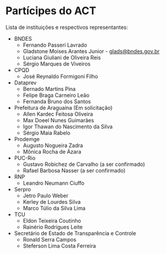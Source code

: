 # Partícipes do ACT

Lista de instituições e respectivos representantes:
- BNDES
  - Fernando Passeri Lavrado
  - Gladstone Moises Arantes Junior - glads@bndes.gov.br
  - Luciana Giuliani de Oliveira Reis
  - Sérgio Marques de Viveiros
- CPQD
  - José Reynaldo Formigoni Filho
- Dataprev
  - Bernado Martins Pina
  - Felipe Braga Carneiro Leão
  - Fernanda Bruno dos Santos
- Prefeitura de Araguaína (Em solicitação)
  - Allen Kardec Feitosa Oliveira
  - Max Doeel Nunes Guimarães
  - Igor Thawan do Nascimento da Silva
  - Sérgio Maia Rabelo
- Prodemge
  - Augusto Nogueira Zadra
  - Mônica Rocha de Ázara
- PUC-Rio 
  - Gustavo Robichez de Carvalho (a ser confirmado) 
  - Rafael Barbosa Nasser (a ser confirmado)
- RNP
  - Leandro Neumann Ciuffo
- Serpro
  - Jetro Paulo Weber
  - Kerley de Lourdes Silva
  - Marco Túlio da Silva Lima
- TCU
  - Eldon Teixeira Coutinho
  - Rainério Rodrigues Leite
- Secretário de Estado de Transparência e Controle
  - Ronald Serra Campos
  - Steferson Lima Costa Ferreira


